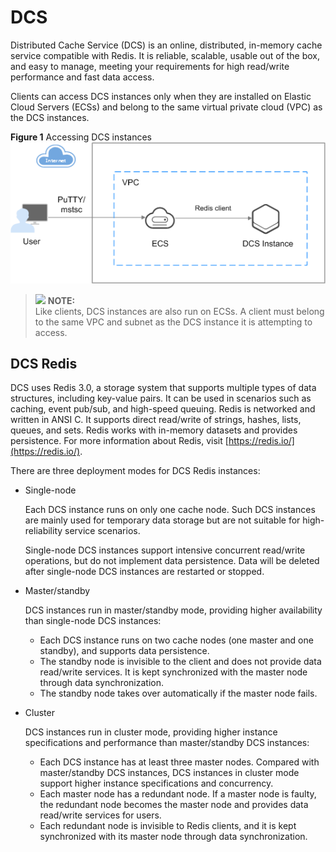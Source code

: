 # DCS<a name="EN-US_TOPIC_0237964728"></a>

Distributed Cache Service \(DCS\) is an online, distributed, in-memory cache service compatible with Redis. It is reliable, scalable, usable out of the box, and easy to manage, meeting your requirements for high read/write performance and fast data access.

Clients can access DCS instances only when they are installed on Elastic Cloud Servers \(ECSs\) and belong to the same virtual private cloud \(VPC\) as the DCS instances.

**Figure  1**  Accessing DCS instances<a name="fig32387004"></a>  
![](figures/accessing-dcs-instances.png "accessing-dcs-instances")

>![](/images/icon-note.gif) **NOTE:**   
>Like clients, DCS instances are also run on ECSs. A client must belong to the same VPC and subnet as the DCS instance it is attempting to access.  

## DCS Redis<a name="section54915211"></a>

DCS uses Redis 3.0, a storage system that supports multiple types of data structures, including key-value pairs. It can be used in scenarios such as caching, event pub/sub, and high-speed queuing. Redis is networked and written in ANSI C. It supports direct read/write of strings, hashes, lists, queues, and sets. Redis works with in-memory datasets and provides persistence. For more information about Redis, visit  [https://redis.io/](https://redis.io/).

There are three deployment modes for DCS Redis instances:

-   Single-node

    Each DCS instance runs on only one cache node. Such DCS instances are mainly used for temporary data storage but are not suitable for high-reliability service scenarios.

    Single-node DCS instances support intensive concurrent read/write operations, but do not implement data persistence. Data will be deleted after single-node DCS instances are restarted or stopped.

-   Master/standby

    DCS instances run in master/standby mode, providing higher availability than single-node DCS instances:

    -   Each DCS instance runs on two cache nodes \(one master and one standby\), and supports data persistence.
    -   The standby node is invisible to the client and does not provide data read/write services. It is kept synchronized with the master node through data synchronization.
    -   The standby node takes over automatically if the master node fails.

-   Cluster

    DCS instances run in cluster mode, providing higher instance specifications and performance than master/standby DCS instances:

    -   Each DCS instance has at least three master nodes. Compared with master/standby DCS instances, DCS instances in cluster mode support higher instance specifications and concurrency.
    -   Each master node has a redundant node. If a master node is faulty, the redundant node becomes the master node and provides data read/write services for users.
    -   Each redundant node is invisible to Redis clients, and it is kept synchronized with its master node through data synchronization.


